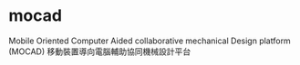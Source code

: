 # mocad
Mobile Oriented Computer Aided collaborative mechanical Design platform (MOCAD)  移動裝置導向電腦輔助協同機械設計平台
